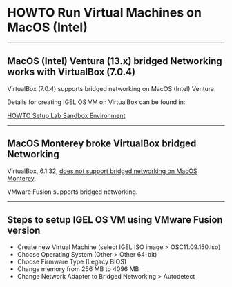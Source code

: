 # HOWTO Run Virtual Machines on MacOS (Intel)

-----

## MacOS (Intel) Ventura (13.x) bridged Networking works with VirtualBox (7.0.4)

VirtualBox (7.0.4) supports bridged networking on MacOS (Intel) Ventura.

Details for creating IGEL OS VM on VirtualBox can be found in:

[HOWTO Setup Lab Sandbox Environment](HOWTO-Setup-Lab-Sandbox-Environment.md)

-----

## MacOS Monterey broke VirtualBox bridged Networking

VirtualBox, 6.1.32, [does not support bridged networking on MacOS Monterey](https://forums.virtualbox.org/viewtopic.php?f=8&t=105174&p=513054&hilit=bridged#p513054).

VMware Fusion supports bridged networking.

-----

## Steps to setup IGEL OS VM using VMware Fusion version

- Create new Virtual Machine (select IGEL ISO image > OSC11.09.150.iso)
- Choose Operating System (Other > Other 64-bit)
- Choose Firmware Type (Legacy BIOS)
- Change memory from 256 MB to 4096 MB
- Change Network Adapter to Bridged Networking > Autodetect
